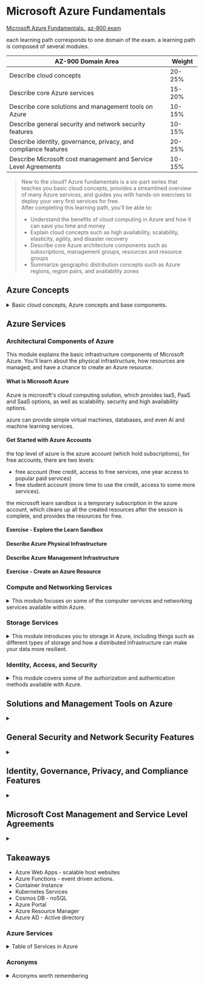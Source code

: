 <!--
// cSpell:ignore PAAS
 -->

# Microsoft Azure Fundamentals

[Microsoft Azure Fundamentals:](https://learn.microsoft.com/en-us/training/paths/az-900-describe-cloud-concepts/), [az-900 exam](https://learn.microsoft.com/en-us/certifications/exams/az-900)

each learning path corresponds to one domain of the exam. a learning path is composed of several modules.

AZ-900 Domain Area | Weight
---|---
Describe cloud concepts |20-25%
Describe core Azure services | 15-20%
Describe core solutions and management tools on Azure |10-15%
Describe general security and network security features | 10-15%
Describe identity, governance, privacy, and compliance features| 20-25%
Describe Microsoft cost management and Service Level Agreements|10-15%

> New to the cloud? Azure fundamentals is a six-part series that teaches you basic cloud concepts, provides a streamlined overview of many Azure services, and guides you with hands-on exercises to deploy your very first services for free.\
> After completing this learning path, you'll be able to:
>
> - Understand the benefits of cloud computing in Azure and how it can save you time and money
> - Explain cloud concepts such as high availability, scalability, elasticity, agility, and disaster recovery
> - Describe core Azure architecture components such as subscriptions, management groups, resources and resource groups
> - Summarize geographic distribution concepts such as Azure regions, region pairs, and availability zones

## Azure Concepts
<details>
<summary>
Basic cloud concepts, Azure concepts and base components.
</summary>

### Introduction to Azure Fundamentals
<details>
<summary>
This module introduces you to the basics of cloud computing and Azure, and how to get started with Azure's subscriptions and accounts.
</summary>

#### What is Cloud Computing?

cloud service: servers, sotrage, database, networking, software, analytics, intelligence.

pay only for the services used, and have them being managed. we can also easily scale if the requirements change.

by using the cloud, we can reduce the development cycle, focus on the core business and not the infrastructure, and integrate with other cloud services.

#### What is Azure?

Azure is microsoft's cloud platform:

- IAAS - infrastructure as a service
- PAAS - platform as a service
- SAAS - software as a service

compute, storage, event driven azure functions, many types of relation databases. integration with on premises data centers (hybrid environment).

azure uses virtualization, using a hypervisor on top of hardware to abstract running many instances of different machines.\
in their data centers, each rack runs multiple machines with this hypervisor, in addition, each rack has a **Fabric Controller**, connected to the **orchestrator**, which are the managemet and networking points of the rack. the user interacts with the orchestrator, and through it to the fabric controller.

The **Azure Portal** is the web portal, a simple web console that can do everything we need, such as creating resources, and do operations on the resources. we can create custom dashboards and monitor our applications.\
The portal is replicated in each azure data center, so it's designed for resiliency and high availability.

The azure marketplace offers us to shop for services which were built for running on azure, and were verified to run on azure.

#### Tour of Azure Services

The commonly used categories:
- Compute
- Networking
- Sotrage
- Mobile
- Databases
- Web
- Internet of Things (IoT)
- Big Data
- AI (Artificial intelligence)
- Dev Ops

> Compute:\ 
> Compute services are often one of the primary reasons why companies move to the Azure platform. Azure provides a range of options for hosting applications and services. Here are some examples of compute services in Azure.
> 
> Networking:\
> Linking compute resources and providing access to applications is the key function of Azure networking. Networking functionality in Azure includes a range of options to connect the outside world to services and features in the global Azure datacenters.
>
> Storage:\
> Azure provides four main types of storage services.
> - Disc
> - Blob
> - File
> - Archive
> These services all share several common characteristics:\
> - Durable and highly available with redundancy and replication.
> - Secure through automatic encryption and role-based access control.
> - Scalable with virtually unlimited storage.
> - Managed, handling maintenance and any critical problems for you.
> - Accessible from anywhere in the world over HTTP or HTTPS.
> 
> Mobile:\
> With Azure, developers can create mobile back-end services for iOS, Android, and Windows apps quickly and easily. Features that used to take time and increase project risks, such as adding corporate sign-in and then connecting to on-premises resources such as SAP, Oracle, SQL Server, and SharePoint, are now simple to include.\
> 
> Other features of this service include:
> - Offline data synchronization.
> - Connectivity to on-premises data.
> - Broadcasting push notifications.
> - Autoscaling to match business needs.
> 
> Databases:\
> Azure provides multiple database services to store a wide variety of data types and volumes. And with global connectivity, this data is available to users instantly.
> 
> Web:\
> Having a great web experience is critical in today's business world. Azure includes first-class support to build and host web apps and HTTP-based web services. The following Azure services are focused on web hosting.
> 
> IoT:\
> People are able to access more information than ever before. Personal digital assistants led to smartphones, and now there are smart watches, smart thermostats, and even smart refrigerators. Personal computers used to be the norm. Now the internet allows any item that's online-capable to access valuable information. This ability for devices to garner and then relay information for data analysis is referred to as IoT.\
> Many services can assist and drive end-to-end solutions for IoT on Azure.
> Big data:\
> Data comes in all formats and sizes. When we talk about big data, we're referring to large volumes of data. Data from weather systems, communications systems, genomic research, imaging platforms, and many other scenarios generate hundreds of gigabytes of data. This amount of data makes it hard to analyze and make decisions. It's often so large that traditional forms of processing and analysis are no longer appropriate.\
> Open-source cluster technologies have been developed to deal with these large data sets. Azure supports a broad range of technologies and services to provide big data and analytic solutions.
> 
> AI:\
> AI, in the context of cloud computing, is based around a broad range of services, the core of which is machine learning. Machine learning is a data science technique that allows computers to use existing data to forecast future behaviors, outcomes, and trends. Using machine learning, computers learn without being explicitly programmed.\
> Forecasts or predictions from machine learning can make apps and devices smarter. For example, when you shop online, machine learning helps recommend other products you might like based on what you've purchased. Or when your credit card is swiped, machine learning compares the transaction to a database of transactions and helps detect fraud. And when your robot vacuum cleaner vacuums a room, machine learning helps it decide whether the job is done.\
> A closely related set of products are the cognitive services. You can use these prebuilt APIs in your applications to solve complex problems.
> 
> DevOps:\
> DevOps brings together people, processes, and technology by automating software delivery to provide continuous value to your users. With Azure DevOps, you can create build and release pipelines that provide continuous integration, delivery, and deployment for your applications. You can integrate repositories and application tests, perform application monitoring, and work with build artifacts. You can also work with and backlog items for tracking, automate infrastructure deployment, and integrate a range of third-party tools and services such as Jenkins and Chef. All of these functions and many more are closely integrated with Azure to allow for consistent, repeatable deployments for your applications to provide streamlined build and release processes.

#### Get Started with Azure Accounts

the hierarchy starts with an **Azure account**, which can have **Subscriptions**, which in turn have **Resource groups**, and under them, there are **resources**. subscriptions can grouped into invoices groups, and we can set multiple billing profiles in the same billing account.

The free Azure account has:
> - Free access to popular Azure products for 12 months.
> - A credit to spend for the first 30 days.
> - Access to more than 40 products that are always free.

The free student account has:
> - Free access to certain Azure services for 12 months.
> - A credit to use in the first 12 months.
> - Free access to certain software developer tools.

when learning, we can use the sandbox.

#### Introducing the Case Study
for the training, we will work on a fictional cloud environment that belongs to the fake company "tailwind traders". the company runs a retail website.\
They have an on premises data center with data and video. currently, the IT team runs everything, but in the course of the fundamental course, we will see which parts of their work can be offloaded to azure.

</details>

### Azure Fundamental Concepts
<details>
<summary>
This module introduces you to the basics of cloud computing and Azure, and how to get started with Azure's subscriptions and accounts.
</summary>

Azure (and other cloud computing services) allow for increase in availability, scalability, and help make deployment faster.\
We can 

####  Different Types of Cloud Models
there are three configurations of cloud deployment models: public, private and hybrid.\

in a public cloud, the computing machines and storage are located in the datacenters of the hosting company, there is no capital (monterey) barrier to start or to expand, and all access is done via the internet.\
A private cloud is exclusively used by the purchasing company, and it can be hosted either on premises or at a 3rd part site. all hardware is purchased by the company, and maintained by them, this gives the company complete control over security.\
a hybrid cloud deployment combines the two, allowing the company to control which servies run on the public cloud an which run on the private cloud (i.e. for legal reasons and compliance with regulations).

> **Public cloud:**\
> Services are offered over the public internet and available to anyone who wants to purchase them. Cloud resources, such as servers and storage, are owned and operated by a third-party cloud service provider, and delivered over the internet.
> 
> **Private cloud:**\
> A private cloud consists of computing resources used exclusively by users from one business or organization. A private cloud can be physically located at your organization's on-site (on-premises) datacenter, or it can be hosted by a third-party service provider.
> 
> **Hybrid cloud:**\
> A hybrid cloud is a computing environment that combines a public cloud and a private cloud by allowing data and applications to be shared between them.

####  Cloud Benefits and Considerations

Advantages of cloud computing (azure):

> - High availability: Depending on the service-level agreement (SLA) that you choose, your cloud-based apps can provide a continuous user experience with no apparent downtime, even when things go wrong.
> - Scalability: Apps in the cloud can scale vertically and horizontally:
>   - Scale vertically to increase compute capacity by adding RAM or CPUs to a virtual machine.
>   - Scaling horizontally increases compute capacity by adding instances of resources, such as adding VMs to the configuration.
> - Elasticity: You can configure cloud-based apps to take advantage of autoscaling, so your apps always have the resources they need.
> - Agility: Deploy and configure cloud-based resources quickly as your app requirements change.
> - Geo-distribution: You can deploy apps and data to regional datacenters around the globe, thereby ensuring that your customers always have the best performance in their region.
> - Disaster recovery: By taking advantage of cloud-based backup services, data replication, and geo-distribution, you can deploy your apps with the confidence that comes from knowing that your data is safe in the event of disaster.

when we consider the costs, there are two types of costs to consider, Capital Expenditure (CapEx) and Operational Expenditure (CapOx).
> - Capital Expenditure (CapEx) is the up-front spending of money on physical infrastructure, and then deducting that up-front expense over time. The up-front cost from CapEx has a value that reduces over time.
> - Operational Expenditure (OpEx) is spending money on services or products now, and being billed for them now. You can deduct this expense in the same year you spend it. There is no up-front cost, as you pay for a service or product as you use it.

Buying infrastucure is considered CapEx, it is paid for upfront, in goes into the accounting books as an asset, the value of which decreases over time. Purchasing services from the cloud provider is considered OpEx, it effects the operations balance sheet of the company, as well as the net-profit and taxable income.

> Cloud Computing is consumption-based model, which means that end users only pay for the resources that they use. Whatever they use is what they pay for.\
> A consumption-based model has many benefits, including:
> - No upfront costs.
> - No need to purchase and manage costly infrastructure that users might not use to its fullest.
> - The ability to pay for additional resources when they are needed.
> - The ability to stop paying for resources that are no longer needed. 

####  Different Cloud Services

Cloud services can be divided into different service models, based on how the responsability of managing them is distributed between the provider and the user. on one end, there is IaaS (Infrastructure-as-a-Service), which gives the user the most control over the resources, while at the other end there is SaaS (Software-as-a-Service), which is the most managed services where the provider takes care of most of the work, between them there is PaaS (Platform-as-a-Service).

Acronym |Full Name | Provider responsability | User  responsability | Example
---|---|---|---|---|
Iaas | Infrastructure-as-a-Service |hardware| perating system maintenance, network configuration  |Azure virtual Machines
PaaS| Platform-as-a-Service |Virtual machines, networking| Applications | Azure App Services
SaaS | Software-as-a-Service|Virtual machines, networking, data storage, applications| Application data| Microsoft Office 365 

in IaaS, you simply rent the infrastructure instead of buying it, everything else is like on premises data center, the customer has the most control over the resources, and can tailor them to its' needs. in PaaS, the cloud provder has more responsability, which means the client can focus on the application development. in SaaS, the client only provides the data to the application, but the application (software) is provided by the cloud host. so this is the easiest option to use, and it provides access to the most up-to-date software, but it limits what kinds of applications the client can run.

Model | Storage | networking| Compute | virtual machine| operating System | runtime | Applications|Data & Access
---|---|---|---|---|---|---|---|---|
On-Premises (private cloud) | Customer Managed |Customer Managed|Customer Managed|Customer Managed|Customer Managed|Customer Managed|Customer Managed|Customer Managed
IaaS | Cloud Provided |Cloud Provided|Cloud Provided|Customer Managed|Customer Managed|Customer Managed|Customer Managed|Customer Managed
PaaS | Cloud Provided |Cloud Provided|Cloud Provided|Cloud Provided|Cloud Provided|Cloud Provided|Customer Managed|Customer Managed
SaaS | Cloud Provided |Cloud Provided|Cloud Provided|Cloud Provided|Cloud Provided|Cloud Provided|Cloud Provided|Customer Managed


**Serverless computing** is like PaaS in a way, as it allows the user to build applications on their own, and not rely on the software the cloud provider supports. in this case, the cloud automatically provisions and manages the resources behind the scenes, which makes serverless computing very scalable. serverless computing tends to be event-driven.

</details>

### Core Azure Architectural Components
<details>
<summary>
In this module, you'll examine the various concepts, resources, and terminology that are necessary to work with Azure architecture. For example, you'll learn about Azure subscriptions and management groups, resource groups and Azure Resource Manager, as well as Azure regions and availability zones.
</summary>

getting an understanding of azure's terminology.

the hierarchy begins at the management group, which has subscriptions, which have resource groups, which contain azure resources.

> - Management groups: These groups help you manage access, policy, and compliance for multiple subscriptions. All subscriptions in a management group automatically inherit the conditions applied to the management group.
> - Subscriptions: A subscription groups together user accounts and the resources that have been created by those user accounts. For each subscription, there are limits or quotas on the amount of resources that you can create and use. Organizations can use subscriptions to manage costs and the resources that are created by users, teams, or projects.
> - Resource groups: Resources are combined into resource groups, which act as a logical container into which Azure resources like web apps, databases, and storage accounts are deployed and managed.
> - Resources: Resources are instances of services that you create, like virtual machines, storage, or SQL databases.

#### Regions, Availability Zones, and Region Pairs

> A region is a geographical area on the planet that contains at least one but potentially multiple datacenters that are nearby and networked together with a low-latency network. Azure intelligently assigns and controls the resources within each region to ensure workloads are appropriately balanced.

There are also *special Azure regions*, which are used for legal and compliance purposes, some are US-based and some China based.

Each region is comprised of availability zones, an availability zone is a data center. if one availability zone goes down, the others aren't effected. availability zones are connected to one another through a private, high speed, fiber-optic network. we can run applications in different availability zones for high availability or in the same availability zone for high performance.

services can be zonal, zonal-redundant, and non-regional.
- a zonal service is pinned to an specific availability zone. such as a virtual machine or a managed disc.
- a zonal-redundant service is replicated automatically across availability zones. such examples might be a database.
- a non-regional service is not tied to a specific region, and should be available even if the entire region goes down.

in addition to that, Azure has the concept of *Geography*, which contains *region pairs*. a geography is a conceptual location (such as asia, europe, us), and a region pair is a pairing of two regions, which are at a sufficient distance from one another but (mostly) reside in the same state. region pairs are preferred for cross region data redundancy, and azure keeps each region in the region pair on a different maintenance schedule, and will prioritize fixing one of the regions if a large scale disaster happens. this means that even if a disaster happens or an azure update goes horribly wrong, the data from one region can be preserved in the other region.

#### Resources and Azure Resource Manager

> - Resource: A manageable item that's available through Azure. Virtual machines (VMs), storage accounts, web apps, databases, and virtual networks are examples of resources.
> - Resource group: A container that holds related resources for an Azure solution. The resource group includes resources that you want to manage as a group. You decide which resources belong in a resource group based on what makes the most sense for your organization.

All resources resign in a resource group, and a resource can be a member of only one resource group. resources can be moved between resource groups (under some conditions), there is not nesting of resource groups. Resource groups allow for a logical grouping of resources based on the organization needs. Resource groups also control **lifecycle** - when a resource group is removed (deleted), all the resources inside it are also removed. in addition, we also use resource groups as an **authorization** scope, when we give role based access control (RBAC) permissions we can allow access to resources in a specific resource group.

> **Azure Resource Manager**:\
> Azure Resource Manager is the deployment and management service for Azure. It provides a management layer that enables you to create, update, and delete resources in your Azure account. You use management features like access control, locks, and tags to secure and organize your resources after deployment.

all azure actions (via the web console, apis, sdk, etc...) are processed via the Azure Resource Manager, so the results are always consistent no matter how the user interacts with azure.

> With Resource Manager, you can:
> - Manage your infrastructure through declarative templates rather than scripts. A Resource Manager template is a JSON file that defines what you want to deploy to Azure.
> - Deploy, manage, and monitor all the resources for your solution as a group, rather than handling these resources individually.
> - Redeploy your solution throughout the development life cycle and have confidence your resources are deployed in a consistent state.
> - Define the dependencies between resources so they're deployed in the correct order.
> - Apply access control to all services because RBAC is natively integrated into the management platform.
> - Apply tags to resources to logically organize all the resources in your subscription.
> - Clarify your organization's billing by viewing costs for a group of resources that share the same tag.

it also allows us to protect resources from accidental deletion by applying policies and resource locks. we can also use Azure policies to ensure the same tags are used.

#### Subscriptions and Management Groups

> Azure subscriptions:\
> Using Azure requires an Azure subscription. A subscription provides you with authenticated and authorized access to Azure products and services. It also allows you to provision resources. An Azure subscription is a logical unit of Azure services that links to an Azure account, which is an identity in Azure Active Directory (Azure AD) or in a directory that Azure AD trusts.

an azure Account has subscriptions, a subscription can have a *billing models* and an *access-management/control* policy (model). a billing model groups subscriptions into a different reports or invoices, which are required for managing costs. the access management defines the boundaries of which resources can be provisioned.

common ways to organize subscriptions is by geographical environment (which also helps with compliance), by the organizational structure (which helps with managing permissions) and by billing purposes (which helps track costs).

subscriptions also have limits, such as maximum number of Azure ExpressRoute circuits (10 per subscription), so a new subscription can allow for more of those limited resources.

**Billing profiles** are organized under a single **billing account**, a profile is matches an invoice and has payment method. inside each billing profile, we can designate different subscriptions a invoice sections.

**Azure management groups** provide a level of scope above that of subscriptions, and are used to manage access, policies and compliance in a single location. management groups can be nested (contain other management groups) and they contain the subscriptions. permissions are managed at the management group and are inherited by the nested groups and the subscriptions. all subscriptions in a management group must trust the same Azure AD tenant.

management group policies can limit what can be done by the subscriptions inside it, and helps manage all the permissions for different users.

> Important facts about management groups
> - 10,000 management groups can be supported in a single directory.
> - A management group tree can support up to six levels of depth. This limit doesn't include the root level or the subscription level.
> - Each management group and subscription can support only one parent.
> - Each management group can have many children.
> - All subscriptions and management groups are within a single hierarchy in each directory.
</details>

</details>



## Azure Services
<!-- <details> -->
<summary>

</summary>

### Architectural Components of Azure
<!-- <details> -->
<summary>
This module explains the basic infrastructure components of Microsoft Azure. You'll learn about the physical infrastructure, how resources are managed, and have a chance to create an Azure resource.
</summary>

#### What is Microsoft Azure

Azure is microsoft's cloud computing solution, which provides IaaS, PaaS and SaaS options, as well as scalability. security and high availability options.

azure can provide simple virtual machines, databases, and even AI and machine learning services.

#### Get Started with Azure Accounts

the top level of azure is the azure account (which hold subscriptions), for free accounts, there are two levels:
- free account (free credit, access to free services, one year access to popular paid services)
- free student account (more time to use the credit, access to some more services).

the microsoft learn sandbox is a temporary subscription in the azure account, which cleans up all the created resources after the session is complete, and provides the resources for free.

#### Exercise - Explore the Learn Sandbox
#### Describe Azure Physical Infrastructure
#### Describe Azure Management Infrastructure
#### Exercise - Create an Azure Resource

</details>

### Compute and Networking Services
<details>
<summary>
This module focuses on some of the computer services and networking services available within Azure.
</summary>
</details>

### Storage Services
<details>
<summary>
This module introduces you to storage in Azure, including things such as different types of storage and how a distributed infrastructure can make your data more resilient.
</summary>
</details>

### Identity, Access, and Security
<details>
<summary>
This module covers some of the authorization and authentication methods available with Azure.
</summary>
</details>


</details>

## Solutions and Management Tools on Azure
<details>
<summary>

</summary>
</details>

## General Security and Network Security Features
<details>
<summary>

</summary>
</details>

## Identity, Governance, Privacy, and Compliance Features
<details>
<summary>

</summary>
</details>

## Microsoft Cost Management and Service Level Agreements
<details>
<summary>

</summary>
</details>


## Takeaways
<!-- <details> -->
<summary>

</summary>

- Azure Web Apps - scalable host websites
- Azure Functions - event driven actions.
- Container Instance
- Kubernetes Services
- Cosmos DB - noSQL
- Azure Portal
- Azure Resource Manager
- Azure AD - Active directory

### Azure Services
<details>
<summary>
Table of Services in Azure
</summary>

Service name | Service function | Section
---|--- |---
Azure Virtual Machines |Windows or Linux virtual machines (VMs) hosted in Azure. | Compute
Azure Virtual Machine Scale Sets | Scaling for Windows or Linux VMs hosted in Azure. | Compute
Azure Kubernetes Service | Cluster management for VMs that run containerized services. | Compute
Azure Service Fabric | Distributed systems platform that runs in Azure or on-premises. | Compute
Azure Batch | Managed service for parallel and high-performance computing applications.| Compute
Azure Container Instances |  Containerized apps run on Azure without provisioning servers or VMs. | Compute
Azure Functions | An event-driven, serverless compute service. | Compute
Azure Virtual Network |Connects VMs to incoming virtual private network (VPN) connections. | Networking
Azure Load Balancer |Balances inbound and outbound connections to applications or service endpoints. | Networking
Azure Application Gateway | Optimizes app server farm delivery while increasing application security. | Networking
Azure VPN Gateway | Accesses Azure Virtual Networks through high-performance VPN gateways.  | Networking
Azure DNS | Provides ultra-fast DNS responses and ultra-high domain availability. | Networking
Azure Content Delivery Network |
Delivers high-bandwidth content to customers globally.  | Networking
Azure DDoS Protection | Protects Azure-hosted applications from distributed denial of service (DDOS) attacks. | Networking
Azure Traffic Manager| Distributes network traffic across Azure regions worldwide. | Networking
Azure ExpressRoute| Connects to Azure over high-bandwidth dedicated secure connections. | Networking
Azure Network Watcher| Monitors and diagnoses network issues by using scenario-based analysis. | Networking
Azure Firewall| Implements high-security, high-availability firewall with unlimited scalability. | Networking
Azure Virtual WAN|Creates a unified wide area network (WAN) that connects local and remote sites. | Networking
Azure Blob storage | Storage service for very large objects, such as video files or bitmaps. | Storage
Azure File storage | File shares that can be accessed and managed like a file server. | Storage
Azure Queue storage |A data store for queuing and reliably delivering messages between applications. | Storage
Azure Table storage |Table storage is a service that stores non-relational structured data (also known as structured NoSQL data) in the cloud, providing a key/attribute store with a schemaless design. | Storage
Azure Cosmos DB | Globally distributed database that supports NoSQL options. | Databases
Azure SQL Database | Fully managed relational database with auto-scale, integral intelligence, and robust security.| Databases
Azure Database for MySQL|Fully managed and scalable MySQL relational database with high availability and security.| Databases
Azure Database for PostgreSQL|Fully managed and scalable PostgreSQL relational database with high availability and security.| Databases
SQL Server on Azure Virtual Machines |Service that hosts enterprise SQL Server apps in the cloud.| Databases
Azure Synapse Analytics | Fully managed data warehouse with integral security at every level of scale at no extra cost.| Databases
Azure Database Migration Service|Service that migrates databases to the cloud with no application code changes.| Databases
Azure Cache for Redis |Fully managed service caches frequently used and static data to reduce data and application latency.| Databases
Azure Database for MariaDB | Fully managed and scalable MariaDB relational database with high availability and security. | Databases
Azure App Service | Quickly create powerful cloud web-based apps. | Web
Azure Notification Hubs | Send push notifications to any platform from any back end.| Web
Azure API Management | Publish APIs to developers, partners, and employees securely and at scale.| Web
Azure Cognitive Search |  Deploy this fully managed search as a service.| Web
Web Apps feature of Azure App Service | Create and deploy mission-critical web apps at scale.| Web
Azure SignalR Service|Add real-time web functionalities easily.| Web
IoT Central | Fully managed global IoT software as a service (SaaS) solution that makes it easy to connect, monitor, and manage IoT assets at scale. | IoT
Azure IoT Hub| Messaging hub that provides secure communications between and monitoring of millions of IoT devices.| IoT
IoT Edge|Fully managed service that allows data analysis models to be pushed directly onto IoT devices, which allows them to react quickly to state changes without needing to consult cloud-based AI models.| IoT
Azure Synapse Analytics|Run analytics at a massive scale by using a cloud-based enterprise data warehouse that takes advantage of massively parallel processing to run complex queries quickly across petabytes of data.| Big Data
Azure HDInsight|Process massive amounts of data with managed clusters of Hadoop clusters in the cloud.| Big Data
Azure Databricks |Integrate this collaborative Apache Spark-based analytics service with other big data services in Azure.| Big Data
Azure Machine Learning Service |Cloud-based environment you can use to develop, train, test, deploy, manage, and track machine learning models. It can auto-generate a model and auto-tune it for you. It will let you start training on your local machine, and then scale out to the cloud. | AI
Azure ML Studio | Collaborative visual workspace where you can build, test, and deploy machine learning solutions by using prebuilt machine learning algorithms and data-handling modules.| AI
Vision|Use image-processing algorithms to smartly identify, caption, index, and moderate your pictures and videos.| AI
Speech |Convert spoken audio into text, use voice for verification, or add speaker recognition to your app.| AI
Knowledge mapping|Map complex information and data to solve tasks such as intelligent recommendations and semantic search.| AI
Bing Search |Add Bing Search APIs to your apps and harness the ability to comb billions of webpages, images, videos, and news with a single API call.| AI
Natural Language processing| Allow your apps to process natural language with prebuilt scripts, evaluate sentiment, and learn how to recognize what users want.| AI
Azure DevOps | Use development collaboration tools such as high-performance pipelines, free private Git repositories, configurable Kanban boards, and extensive automated and cloud-based load testing. Formerly known as Visual Studio Team Services. | DevOps
Azure DevTest Labs | Quickly create on-demand Windows and Linux environments to test or demo applications directly from deployment pipeline | DevOps
</details>

### Acronyms
<details>
<summary>
Acronyms worth remembering
</summary>

Acronym | Full Name | Notes | Domain 
---|---|---
CapEx | Capital Expenditure | up-front spending of money on physical infrastructure | Finance
OpEx | Operational Expenditure |  spending money on services or products now, and being billed for them now.| Finance
SLA | Service Level Agreement | what the company legally guarantees | ?
ARM | Azure Resource Manager | deployment and management service layer for Azure | Azure
</details>

###

</details>


